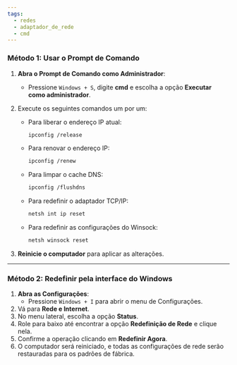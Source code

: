 ```yaml
---
tags:
  - redes
  - adaptador_de_rede
  - cmd
---
```

### Método 1: Usar o **Prompt de Comando**

1. **Abra o Prompt de Comando como Administrador**:
    
    - Pressione `Windows + S`, digite **cmd** e escolha a opção **Executar como administrador**.
2. Execute os seguintes comandos um por um:
    
    - Para liberar o endereço IP atual:
        
        ```bash
        ipconfig /release
        ```
        
    - Para renovar o endereço IP:
        
        ```bash
        ipconfig /renew
        ```
        
    - Para limpar o cache DNS:
        
        ```bash
        ipconfig /flushdns
        ```
        
    - Para redefinir o adaptador TCP/IP:
        
        ```bash
        netsh int ip reset
        ```
        
    - Para redefinir as configurações do Winsock:
        
        ```bash
        netsh winsock reset
        ```
        
3. **Reinicie o computador** para aplicar as alterações.
    

---

### Método 2: Redefinir pela interface do Windows

1. **Abra as Configurações**:
    - Pressione `Windows + I` para abrir o menu de Configurações.
2. Vá para **Rede e Internet**.
3. No menu lateral, escolha a opção **Status**.
4. Role para baixo até encontrar a opção **Redefinição de Rede** e clique nela.
5. Confirme a operação clicando em **Redefinir Agora**.
6. O computador será reiniciado, e todas as configurações de rede serão restauradas para os padrões de fábrica.